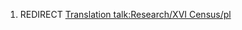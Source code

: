 1.  REDIRECT [Translation talk:Research/XVI
    Census/pl](Translation_talk:Research/XVI_Census/pl "wikilink")
